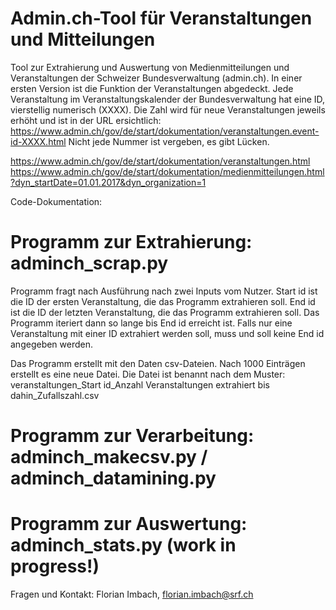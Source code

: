 # Admin.ch-Tool für Veranstaltungen und Mitteilungen

Tool zur Extrahierung und Auswertung von Medienmitteilungen und Veranstaltungen der Schweizer Bundesverwaltung (admin.ch). In einer ersten Version ist die Funktion der Veranstaltungen abgedeckt. Jede Veranstaltung im Veranstaltungskalender der Bundesverwaltung hat eine ID, vierstellig numerisch (XXXX). Die Zahl wird für neue Veranstaltungen jeweils erhöht und ist in der URL ersichtlich: https://www.admin.ch/gov/de/start/dokumentation/veranstaltungen.event-id-XXXX.html
Nicht jede Nummer ist vergeben, es gibt Lücken.

https://www.admin.ch/gov/de/start/dokumentation/veranstaltungen.html
https://www.admin.ch/gov/de/start/dokumentation/medienmitteilungen.html?dyn_startDate=01.01.2017&dyn_organization=1

Code-Dokumentation:

# Programm zur Extrahierung: adminch_scrap.py

Programm fragt nach Ausführung nach zwei Inputs vom Nutzer. Start id ist die ID der ersten Veranstaltung, die das Programm extrahieren soll. End id ist die ID der letzten Veranstaltung, die das Programm extrahieren soll. Das Programm iteriert dann so lange bis End id erreicht ist. Falls nur eine Veranstaltung mit einer ID extrahiert werden soll, muss und soll keine End id angegeben werden.

Das Programm erstellt mit den Daten csv-Dateien. Nach 1000 Einträgen erstellt es eine neue Datei. Die Datei ist benannt nach dem Muster:
veranstaltungen_Start id_Anzahl Veranstaltungen extrahiert bis dahin_Zufallszahl.csv

# Programm zur Verarbeitung: adminch_makecsv.py / adminch_datamining.py

# Programm zur Auswertung: adminch_stats.py (work in progress!)

Fragen und Kontakt:
Florian Imbach, florian.imbach@srf.ch
